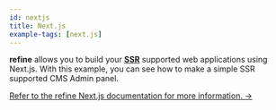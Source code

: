 ```yaml
---
id: nextjs
title: Next.js
example-tags: [next.js]
---
```


**refine** allows you to build your [**SSR**](https://nextjs.org/docs/basic-features/pages#server-side-rendering) supported web applications using Next.js. With this example, you can see how to make a simple SSR supported CMS Admin panel.

[Refer to the refine Next.js documentation for more information. →](/docs/packages/list-of-packages/index)

<CodeSandboxExample path="with-nextjs" />
